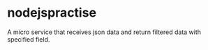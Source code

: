 # nodejspractise

A micro service that receives json data and return filtered data with specified field.
